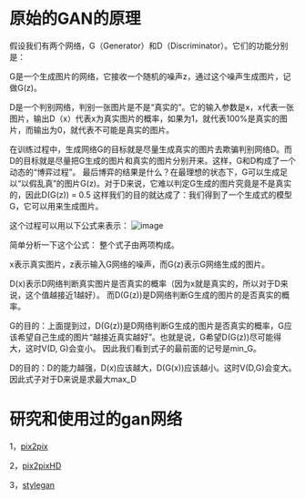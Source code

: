 原始的GAN的原理
====
假设我们有两个网络，G（Generator）和D（Discriminator）。它们的功能分别是：

G是一个生成图片的网络，它接收一个随机的噪声z，通过这个噪声生成图片，记做G(z)。 

D是一个判别网络，判别一张图片是不是“真实的”。它的输入参数是x，x代表一张图片，输出D（x）代表x为真实图片的概率，如果为1，就代表100%是真实的图片，而输出为0，就代表不可能是真实的图片。

在训练过程中，生成网络G的目标就是尽量生成真实的图片去欺骗判别网络D。而D的目标就是尽量把G生成的图片和真实的图片分别开来。这样，G和D构成了一个动态的“博弈过程”。
最后博弈的结果是什么？在最理想的状态下，G可以生成足以“以假乱真”的图片G(z)。对于D来说，它难以判定G生成的图片究竟是不是真实的，因此D(G(z)) = 0.5
这样我们的目的就达成了：我们得到了一个生成式的模型G，它可以用来生成图片。

这个过程可以用以下公式来表示：
![image](https://user-images.githubusercontent.com/37278270/130409463-c3ba83f7-6f03-4fea-b88b-93ecf583753a.png)

简单分析一下这个公式：
整个式子由两项构成。

x表示真实图片，z表示输入G网络的噪声，而G(z)表示G网络生成的图片。

D(x)表示D网络判断真实图片是否真实的概率（因为x就是真实的，所以对于D来说，这个值越接近1越好）。
而D(G(z))是D网络判断G生成的图片的是否真实的概率。

G的目的：上面提到过，D(G(z))是D网络判断G生成的图片是否真实的概率，G应该希望自己生成的图片“越接近真实越好”。也就是说，G希望D(G(z))尽可能得大，这时V(D, G)会变小。
因此我们看到式子的最前面的记号是min_G。

D的目的：D的能力越强，D(x)应该越大，D(G(x))应该越小。这时V(D,G)会变大。因此式子对于D来说是求最大max_D

研究和使用过的gan网络
====
1，[pix2pix](./pix/one.md)

2，[pix2pixHD](./pix/two.md)

3，[stylegan](./stylegan/one.md)





















